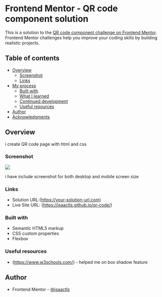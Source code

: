 # Frontend Mentor - QR code component solution

This is a solution to the [QR code component challenge on Frontend Mentor](https://www.frontendmentor.io/challenges/qr-code-component-iux_sIO_H). Frontend Mentor challenges help you improve your coding skills by building realistic projects. 

## Table of contents

- [Overview](#overview)
  - [Screenshot](#screenshot)
  - [Links](#links)
- [My process](#my-process)
  - [Built with](#built-with)
  - [What I learned](#what-i-learned)
  - [Continued development](#continued-development)
  - [Useful resources](#useful-resources)
- [Author](#author)
- [Acknowledgments](#acknowledgments)


## Overview
i create QR code page with html and css 
### Screenshot

![](./screenshot.jpg)

i have include screenshot for both desktop and mobile screen size


### Links

- Solution URL:(https://your-solution-url.com)
- Live Site URL: (https://isaactls.github.io/qr-code/)


### Built with

- Semantic HTML5 markup
- CSS custom properties
- Flexbox


### Useful resources

- (https://www.w3schools.com/) - helped me on box shadow feature


## Author

- Frontend Mentor - [@isaactls](https://www.frontendmentor.io/profile/isaactls)



